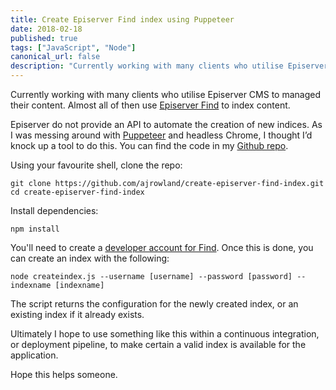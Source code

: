 ```yaml
---
title: Create Episerver Find index using Puppeteer
date: 2018-02-18
published: true
tags: ["JavaScript", "Node"]
canonical_url: false
description: "Currently working with many clients who utilise Episerver CMS to managed their content. Almost all of then use Episerver Find to index content."
---
```


Currently working with many clients who utilise Episerver CMS to managed their content. Almost all of then use [Episerver Find](https://find.episerver.com/) to index content.

Episerver do not provide an API to automate the creation of new indices. As I was messing around with [Puppeteer](https://github.com/puppeteer/puppeteer) and headless Chrome, I thought I’d knock up a tool to do this. You can find the code in my [Github repo](https://github.com/ajrowland/create-episerver-find-index).

Using your favourite shell, clone the repo:

```shell
git clone https://github.com/ajrowland/create-episerver-find-index.git
cd create-episerver-find-index
```

Install dependencies:

```shell
npm install
```

You'll need to create a [developer account for Find](https://find.episerver.com/Account/Register). Once this is done, you can create an index with the following:

```shell
node createindex.js --username [username] --password [password] --indexname [indexname]
```

The script returns the configuration for the newly created index, or an existing index if it already exists.

Ultimately I hope to use something like this within a continuous integration, or deployment pipeline, to make certain a valid index is available for the application.

Hope this helps someone.
